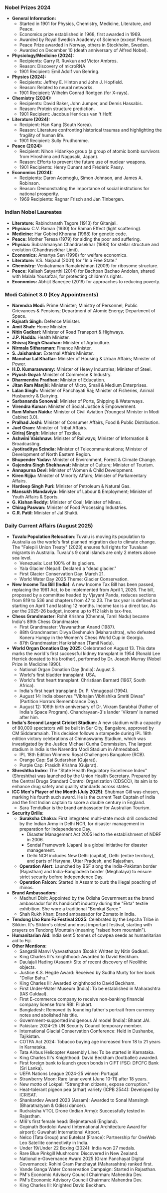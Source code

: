 ### Nobel Prizes 2024
*   **General Information:**
    *   Started in 1901 for Physics, Chemistry, Medicine, Literature, and Peace.
    *   Economics prize established in 1968, first awarded in 1969.
    *   Awarded by Royal Swedish Academy of Science (except Peace).
    *   Peace Prize awarded in Norway, others in Stockholm, Sweden.
    *   Awarded on December 10 (death anniversary of Alfred Nobel).
*   **Physiology/Medicine (2024):**
    *   Recipients: Garry R. Ruvkun and Victor Ambros.
    *   Reason: Discovery of microRNA.
    *   1901 Recipient: Emil Adolf von Behring.
*   **Physics (2024):**
    *   Recipients: Jeffrey E. Hinton and John J. Hopfield.
    *   Reason: Related to neural networks.
    *   1901 Recipient: Wilhelm Conrad Röntgen (for X-rays).
*   **Chemistry (2024):**
    *   Recipients: David Baker, John Jumper, and Demis Hassabis.
    *   Reason: Protein structure prediction.
    *   1901 Recipient: Jacobus Henricus van 't Hoff.
*   **Literature (2024):**
    *   Recipient: Han Kang (South Korea).
    *   Reason: Literature confronting historical traumas and highlighting the fragility of human life.
    *   1901 Recipient: Sully Prudhomme.
*   **Peace (2024):**
    *   Recipient: Nihon Hidankyo group (a group of atomic bomb survivors from Hiroshima and Nagasaki, Japan).
    *   Reason: Efforts to prevent the future use of nuclear weapons.
    *   1901 Recipients: Henry Dunant and Frédéric Passy.
*   **Economics (2024):**
    *   Recipients: Daron Acemoglu, Simon Johnson, and James A. Robinson.
    *   Reason: Demonstrating the importance of social institutions for national prosperity.
    *   1969 Recipients: Ragnar Frisch and Jan Tinbergen.

### Indian Nobel Laureates
*   **Literature:** Rabindranath Tagore (1913) for Gitanjali.
*   **Physics:** C.V. Raman (1930) for Raman Effect (light scattering).
*   **Medicine:** Har Gobind Khorana (1968) for genetic code.
*   **Peace:** Mother Teresa (1979) for aiding the poor and suffering.
*   **Physics:** Subrahmanyan Chandrasekhar (1983) for stellar structure and evolution (Chandrasekhar Limit).
*   **Economics:** Amartya Sen (1998) for welfare economics.
*   **Literature:** V.S. Naipaul (2001) for "In a Free State."
*   **Chemistry:** Venkatraman Ramakrishnan (2009) for ribosome structure.
*   **Peace:** Kailash Satyarthi (2014) for Bachpan Bachao Andolan, shared with Malala Yousafzai, for protecting children's rights.
*   **Economics:** Abhijit Banerjee (2019) for approaches to reducing poverty.

### Modi Cabinet 3.0 (Key Appointments)
*   **Narendra Modi:** Prime Minister; Ministry of Personnel, Public Grievances & Pensions; Department of Atomic Energy; Department of Space.
*   **Rajnath Singh:** Defence Minister.
*   **Amit Shah:** Home Minister.
*   **Nitin Gadkari:** Minister of Road Transport & Highways.
*   **J.P. Nadda:** Health Minister.
*   **Shivraj Singh Chauhan:** Minister of Agriculture.
*   **Nirmala Sitharaman:** Finance Minister.
*   **S. Jaishankar:** External Affairs Minister.
*   **Manohar Lal Khattar:** Minister of Housing & Urban Affairs; Minister of Power.
*   **H.D. Kumaraswamy:** Minister of Heavy Industries; Minister of Steel.
*   **Piyush Goyal:** Minister of Commerce & Industry.
*   **Dharmendra Pradhan:** Minister of Education.
*   **Jitan Ram Manjhi:** Minister of Micro, Small & Medium Enterprises.
*   **Lalan Singh:** Minister of Panchayati Raj; Minister of Fisheries, Animal Husbandry & Dairying.
*   **Sarbananda Sonowal:** Minister of Ports, Shipping & Waterways.
*   **Virendra Kumar:** Minister of Social Justice & Empowerment.
*   **Ram Mohan Naidu:** Minister of Civil Aviation (Youngest Minister in Modi Cabinet 3.0).
*   **Pralhad Joshi:** Minister of Consumer Affairs, Food & Public Distribution.
*   **Juel Oram:** Minister of Tribal Affairs.
*   **Giriraj Singh:** Minister of Textiles.
*   **Ashwini Vaishnaw:** Minister of Railways; Minister of Information & Broadcasting.
*   **Jyotiraditya Scindia:** Minister of Telecommunications; Minister of Development of North Eastern Region.
*   **Bhupender Yadav:** Minister of Environment, Forest & Climate Change.
*   **Gajendra Singh Shekhawat:** Minister of Culture; Minister of Tourism.
*   **Annapurna Devi:** Minister of Women & Child Development.
*   **Kiren Rijiju:** Minister of Minority Affairs; Minister of Parliamentary Affairs.
*   **Hardeep Singh Puri:** Minister of Petroleum & Natural Gas.
*   **Mansukh Mandaviya:** Minister of Labour & Employment; Minister of Youth Affairs & Sports.
*   **G. Kishan Reddy:** Minister of Coal; Minister of Mines.
*   **Chirag Paswan:** Minister of Food Processing Industries.
*   **C.R. Patil:** Minister of Jal Shakti.

### Daily Current Affairs (August 2025)
*   **Tuvalu Population Relocation**: Tuvalu is moving its population to Australia as the world's first planned migration due to climate change. The "Falepili Union Treaty" (2023) ensures full rights for Tuvaluan migrants in Australia. Tuvalu's 9 coral islands are only 2 meters above sea level.
    *   Venezuela: Lost 100% of its glaciers.
    *   Yala Glacier (Nepal): Declared a "dead glacier."
    *   First Glacier Conservation Day: March 21.
    *   World Water Day 2025 Theme: Glacier Conservation.
*   **New Income Tax Bill (India)**: A new Income Tax Bill has been passed, replacing the 1961 Act, to be implemented from April 1, 2026. The bill, proposed by a committee headed by Vjayant Panda, reduces sections from 819 to 536 and chapters from 47 to 23. The tax year is defined as starting on April 1 and lasting 12 months. Income tax is a direct tax. As per the 2025-26 budget, income up to ₹12 lakh is tax-free.
*   **Chess Grandmaster**: Rohit Krishna (Chennai, Tamil Nadu) became India's 89th Chess Grandmaster.
    *   First Grandmaster: Viswanathan Anand (1987).
    *   88th Grandmaster: Divya Deshmukh (Maharashtra), who defeated Koneru Humpy in the Women's Chess World Cup in Georgia.
    *   87th Grandmaster: Harikrishnan (Tamil Nadu).
*   **World Organ Donation Day 2025**: Celebrated on August 13. This date marks the world's first successful kidney transplant in 1954 (Ronald Lee Herrick donated to his brother), performed by Dr. Joseph Murray (Nobel Prize in Medicine 1990).
    *   National Organ Donation Day (India): August 3.
    *   World's first bladder transplant: USA.
    *   World's first heart transplant: Christiaan Barnard (1967, South Africa).
    *   India's first heart transplant: Dr. P. Venugopal (1994).
    *   August 14: India observes "Vibhajan Vibhishika Smriti Diwas" (Partition Horrors Remembrance Day).
    *   August 12: 106th birth anniversary of Dr. Vikram Sarabhai (Father of India's Space Program). Chandrayaan-3's lander 'Vikram' is named after him.
*   **India's Second Largest Cricket Stadium**: A new stadium with a capacity of 80,000 spectators will be built in Sur City, Bangalore, approved by CM Siddaramaiah. This decision follows a stampede during IPL 18th edition victory celebrations at Chinnaswamy Stadium, which was investigated by the Justice Michael Cunha Commission. The largest stadium in India is the Narendra Modi Stadium in Ahmedabad.
    *   IPL 18th Edition Winners: Royal Challengers Bangalore (RCB).
    *   Orange Cap: Sai Sudarshan (Gujarat).
    *   Purple Cap: Prasidh Krishna (Gujarat).
*   **Shreshtha Index**: The "State Health Regulatory Excellence Index" (Shreshtha) was launched by the Union Health Secretary. Prepared by the Central Drugs Standard Control Organization (CDSCO), its aim is to enhance drug safety and quality standards across states.
*   **ICC Men's Player of the Month (July 2025)**: Shubman Gill was chosen, marking his fourth such award. He is the current Test Captain of India and the first Indian captain to score a double century in England.
    *   Sara Tendulkar is the brand ambassador for Australian Tourism.
*   **Security Drills**:
    *   **Suraksha Chakra**: First integrated multi-state mock drill conducted by the Indian Army in Delhi NCR, for disaster management in preparation for Independence Day.
        *   Disaster Management Act 2005 led to the establishment of NDRF in 2006.
        *   Sendai Framework (Japan) is a global initiative for disaster management.
        *   Delhi NCR includes New Delhi (capital), Delhi (entire territory), and parts of Haryana, Uttar Pradesh, and Rajasthan.
    *   **Operation Alert**: Launched by BSF along the India-Pakistan border (Rajasthan) and India-Bangladesh border (Meghalaya) to ensure strict security before Independence Day.
    *   **Operation Falcon**: Started in Assam to curb the illegal poaching of rhinos.
*   **Brand Ambassadors**:
    *   Madhuri Dixit: Appointed by the Odisha Government as the brand ambassador for its handicraft industry during the "Ekta" textile exhibition. She wore a traditional "Bomkai Saree."
    *   Shah Rukh Khan: Brand ambassador for Zomato in India.
*   **Tendong Lho Rum Fa Festival 2025**: Celebrated by the Lepcha Tribe in Sikkim. It's Sikkim's oldest and most important festival, starting with prayers on Tendong Mountain (meaning "raised horn mountain").
*   **Humanitarian Aid**: India sent 5 tonnes of cowpea seeds as humanitarian aid to Fiji.
*   **Other Mentions**:
    *   Sangatiil Manvi Vyavasthapan (Book): Written by Nitin Gadkari.
    *   King Charles III's knighthood: Awarded to David Beckham.
    *   Daulajali Hading (Assam): Site of recent discovery of Neolithic objects.
    *   Justice K.S. Hegde Award: Received by Sudha Murty for her book "Dollar Bahu."
    *   King Charles III: Awarded knighthood to David Beckham.
    *   First Under-Water Museum (India): To be established in Maharashtra (IAS Guldaal).
    *   First E-commerce company to receive non-banking financial company license from RBI: Flipkart.
    *   Bangladesh: Removed its founding father's portrait from currency notes and abolished his title.
    *   Government-supported indigenous AI model (India): Bharat JAI.
    *   Pakistan: 2024-25 UN Security Council temporary member.
    *   International Glacial Conservation Conference: Held in Dushanbe, Tajikistan.
    *   COTPA Act 2024: Tobacco buying age increased from 18 to 21 years in Karnataka.
    *   Tata Airbus Helicopter Assembly Line: To be started in Karnataka.
    *   King Charles III's Knighthood: David Beckham (footballer) awarded.
    *   First foreign bank to launch green bonds in GIFT IFSC: DFCFC Bank (Sri Lanka).
    *   UEFA Nations League 2024-25 winner: Portugal.
    *   Strawberry Moon: Rare lunar event (June 10-11) after 18 years.
    *   New motto of Lokpal: "Strengthen citizens, expose corruption."
    *   Heat-tolerant pigeon pea (arhar) variety (ICPB 2544): Developed by ICRISAT.
    *   Shankardev Award 2023 (Assam): Awarded to Sonal Mansingh (Bharatnatyam & Odissi dancer).
    *   Rudraksha VTOL Drone (Indian Army): Successfully tested in Rajasthan.
    *   MI6's first female head: Blejmetarvali (England).
    *   Gopinath Bordoloi Award (International Architecture Award for airport): Guwahati International Airport.
    *   Nelco (Tata Group) and Eutelsat (France): Partnership for OneWeb Leo Satellite connectivity in India.
    *   Under 19/Under 22 Boxing (2024): India won 27 medals.
    *   Rare Blue Pinkgill Mushroom: Discovered in New Zealand.
    *   National e-Governance Award 2025 (Gram Panchayat Digital Governance): Rohini Gram Panchayat (Maharashtra) ranked first.
    *   Vande Ganga Water Conservation Campaign: Started in Rajasthan.
    *   PM's Economic Advisory Council Chairman: Mahendra Dev.
    *   PM's Economic Advisory Council Chairman: Mahendra Dev.
    *   King Charles III: Knighted David Beckham.